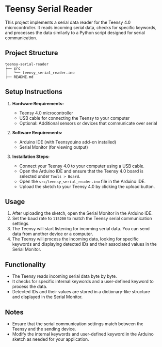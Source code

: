 # Teensy Serial Reader

This project implements a serial data reader for the Teensy 4.0 microcontroller. It reads incoming serial data, checks for specific keywords, and processes the data similarly to a Python script designed for serial communication.

## Project Structure

```
teensy-serial-reader
├── src
│   └── teensy_serial_reader.ino
├── README.md
```

## Setup Instructions

1. **Hardware Requirements:**
   - Teensy 4.0 microcontroller
   - USB cable for connecting the Teensy to your computer
   - Optional: Additional sensors or devices that communicate over serial

2. **Software Requirements:**
   - Arduino IDE (with Teensyduino add-on installed)
   - Serial Monitor (for viewing output)

3. **Installation Steps:**
   - Connect your Teensy 4.0 to your computer using a USB cable.
   - Open the Arduino IDE and ensure that the Teensy 4.0 board is selected under `Tools > Board`.
   - Open the `src/teensy_serial_reader.ino` file in the Arduino IDE.
   - Upload the sketch to your Teensy 4.0 by clicking the upload button.

## Usage

1. After uploading the sketch, open the Serial Monitor in the Arduino IDE.
2. Set the baud rate to `115200` to match the Teensy serial communication settings.
3. The Teensy will start listening for incoming serial data. You can send data from another device or a computer.
4. The Teensy will process the incoming data, looking for specific keywords and displaying detected IDs and their associated values in the Serial Monitor.

## Functionality

- The Teensy reads incoming serial data byte by byte.
- It checks for specific internal keywords and a user-defined keyword to process the data.
- Detected IDs and their values are stored in a dictionary-like structure and displayed in the Serial Monitor.

## Notes

- Ensure that the serial communication settings match between the Teensy and the sending device.
- Modify the internal keywords and user-defined keyword in the Arduino sketch as needed for your application.